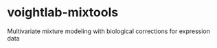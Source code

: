 voightlab-mixtools
==================

Multivariate mixture modeling with biological corrections for expression data